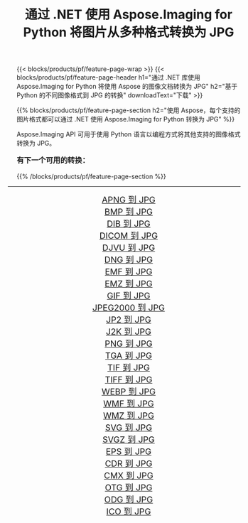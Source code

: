 ﻿---
title: 通过 .NET 使用 Aspose.Imaging for Python 将图片从多种格式转换为 JPG 
weight: 3920
url: /zh-hans/python-net/conversion/to/jpg/ 
lang: zh-hans
langdirlevel: 2
locales: zh-hans,ja,it,ru,de,es,fr,nl,id,lt,pl,pt,vi,tr,ko,zh-hant,ar,hi,th,sv,cs,uk,he
description: 您可以通过 .NET 库使用 Aspose.Imaging for Python 将各种格式转换为 JPG
---

{{< blocks/products/pf/feature-page-wrap >}}
{{< blocks/products/pf/feature-page-header h1="通过 .NET 库使用 Aspose.Imaging for Python 将使用 Aspose 的图像文档转换为 JPG" h2="基于 Python 的不同图像格式到 JPG 的转换" downloadText="下载" >}}


{{% blocks/products/pf/feature-page-section  h2="使用 Aspose，每个支持的图片格式都可以通过 .NET 使用 Aspose.Imaging for Python 转换为 JPG" %}}
<p align=justify>Aspose.Imaging API 可用于使用 Python 语言以编程方式将其他支持的图像格式转换为 JPG。</p>
<h3 style="margin-top:16px;">
有下一个可用的转换：
</h3>
{{% /blocks/products/pf/feature-page-section %}}
<div class="container-fluid productfamilypage bg-gray">
    <div class="convertypes bg-gray agp-content section">
        <div class="container">
		<hr style="margin-left:-20px;"/>
		<div class="row other-converters" style="gap: 10px;font-size: 19px;text-align:center;">
		    <div class='col-md-3 other-converter remove-lp remove-rp'><a href="/imaging/zh-hans/python-net/conversion/apng-to-jpg/" style="padding:15px;">APNG 到 JPG</a></div>
<div class='col-md-3 other-converter remove-lp remove-rp'><a href="/imaging/zh-hans/python-net/conversion/bmp-to-jpg/" style="padding:15px;">BMP 到 JPG</a></div>
<div class='col-md-3 other-converter remove-lp remove-rp'><a href="/imaging/zh-hans/python-net/conversion/dib-to-jpg/" style="padding:15px;">DIB 到 JPG</a></div>
<div class='col-md-3 other-converter remove-lp remove-rp'><a href="/imaging/zh-hans/python-net/conversion/dicom-to-jpg/" style="padding:15px;">DICOM 到 JPG</a></div>
<div class='col-md-3 other-converter remove-lp remove-rp'><a href="/imaging/zh-hans/python-net/conversion/djvu-to-jpg/" style="padding:15px;">DJVU 到 JPG</a></div>
<div class='col-md-3 other-converter remove-lp remove-rp'><a href="/imaging/zh-hans/python-net/conversion/dng-to-jpg/" style="padding:15px;">DNG 到 JPG</a></div>
<div class='col-md-3 other-converter remove-lp remove-rp'><a href="/imaging/zh-hans/python-net/conversion/emf-to-jpg/" style="padding:15px;">EMF 到 JPG</a></div>
<div class='col-md-3 other-converter remove-lp remove-rp'><a href="/imaging/zh-hans/python-net/conversion/emz-to-jpg/" style="padding:15px;">EMZ 到 JPG</a></div>
<div class='col-md-3 other-converter remove-lp remove-rp'><a href="/imaging/zh-hans/python-net/conversion/gif-to-jpg/" style="padding:15px;">GIF 到 JPG</a></div>
<div class='col-md-3 other-converter remove-lp remove-rp'><a href="/imaging/zh-hans/python-net/conversion/jpeg2000-to-jpg/" style="padding:15px;">JPEG2000 到 JPG</a></div>
<div class='col-md-3 other-converter remove-lp remove-rp'><a href="/imaging/zh-hans/python-net/conversion/jp2-to-jpg/" style="padding:15px;">JP2 到 JPG</a></div>
<div class='col-md-3 other-converter remove-lp remove-rp'><a href="/imaging/zh-hans/python-net/conversion/j2k-to-jpg/" style="padding:15px;">J2K 到 JPG</a></div>
<div class='col-md-3 other-converter remove-lp remove-rp'><a href="/imaging/zh-hans/python-net/conversion/png-to-jpg/" style="padding:15px;">PNG 到 JPG</a></div>
<div class='col-md-3 other-converter remove-lp remove-rp'><a href="/imaging/zh-hans/python-net/conversion/tga-to-jpg/" style="padding:15px;">TGA 到 JPG</a></div>
<div class='col-md-3 other-converter remove-lp remove-rp'><a href="/imaging/zh-hans/python-net/conversion/tif-to-jpg/" style="padding:15px;">TIF 到 JPG</a></div>
<div class='col-md-3 other-converter remove-lp remove-rp'><a href="/imaging/zh-hans/python-net/conversion/tiff-to-jpg/" style="padding:15px;">TIFF 到 JPG</a></div>
<div class='col-md-3 other-converter remove-lp remove-rp'><a href="/imaging/zh-hans/python-net/conversion/webp-to-jpg/" style="padding:15px;">WEBP 到 JPG</a></div>
<div class='col-md-3 other-converter remove-lp remove-rp'><a href="/imaging/zh-hans/python-net/conversion/wmf-to-jpg/" style="padding:15px;">WMF 到 JPG</a></div>
<div class='col-md-3 other-converter remove-lp remove-rp'><a href="/imaging/zh-hans/python-net/conversion/wmz-to-jpg/" style="padding:15px;">WMZ 到 JPG</a></div>
<div class='col-md-3 other-converter remove-lp remove-rp'><a href="/imaging/zh-hans/python-net/conversion/svg-to-jpg/" style="padding:15px;">SVG 到 JPG</a></div>
<div class='col-md-3 other-converter remove-lp remove-rp'><a href="/imaging/zh-hans/python-net/conversion/svgz-to-jpg/" style="padding:15px;">SVGZ 到 JPG</a></div>
<div class='col-md-3 other-converter remove-lp remove-rp'><a href="/imaging/zh-hans/python-net/conversion/eps-to-jpg/" style="padding:15px;">EPS 到 JPG</a></div>
<div class='col-md-3 other-converter remove-lp remove-rp'><a href="/imaging/zh-hans/python-net/conversion/cdr-to-jpg/" style="padding:15px;">CDR 到 JPG</a></div>
<div class='col-md-3 other-converter remove-lp remove-rp'><a href="/imaging/zh-hans/python-net/conversion/cmx-to-jpg/" style="padding:15px;">CMX 到 JPG</a></div>
<div class='col-md-3 other-converter remove-lp remove-rp'><a href="/imaging/zh-hans/python-net/conversion/otg-to-jpg/" style="padding:15px;">OTG 到 JPG</a></div>
<div class='col-md-3 other-converter remove-lp remove-rp'><a href="/imaging/zh-hans/python-net/conversion/odg-to-jpg/" style="padding:15px;">ODG 到 JPG</a></div>
<div class='col-md-3 other-converter remove-lp remove-rp'><a href="/imaging/zh-hans/python-net/conversion/ico-to-jpg/" style="padding:15px;">ICO 到 JPG</a></div>
                </div>
        </div>
    </div>
</div>
<br/>

